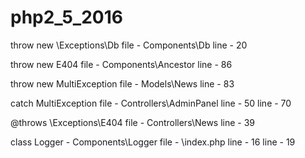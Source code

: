 # php2_5_2016

throw new \Exceptions\Db
file - Components\Db
line - 20

throw new E404
file - Components\Ancestor
line - 86

throw new MultiException
file - Models\News
line - 83

catch MultiException
file - Controllers\AdminPanel
line - 50
line - 70

@throws \Exceptions\E404
file - Controllers\News
line - 39

class Logger - Components\Logger
file - \index.php
line - 16
line - 19